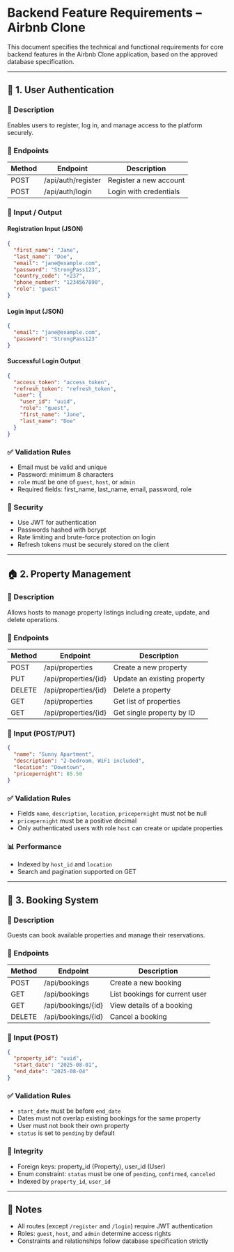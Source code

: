 # Backend Feature Requirements – Airbnb Clone

This document specifies the technical and functional requirements for core backend features in the Airbnb Clone application, based on the approved database specification.

---

## 🔐 1. User Authentication

### 📌 Description
Enables users to register, log in, and manage access to the platform securely.

### 🔗 Endpoints

| Method | Endpoint           | Description            |
|--------|--------------------|------------------------|
| POST   | /api/auth/register | Register a new account |
| POST   | /api/auth/login    | Login with credentials |

### 🧾 Input / Output

#### Registration Input (JSON)
```json
{
  "first_name": "Jane",
  "last_name": "Doe",
  "email": "jane@example.com",
  "password": "StrongPass123",
  "country_code": "+237",
  "phone_number": "1234567890",
  "role": "guest"
}
```

#### Login Input (JSON)
```json
{
  "email": "jane@example.com",
  "password": "StrongPass123"
}
```

#### Successful Login Output
```json
{
  "access_token": "access_token",
  "refresh_token": "refresh_token",
  "user": {
    "user_id": "uuid",
    "role": "guest",
    "first_name": "Jane",
    "last_name": "Doe"
  }
}
```

### ✅ Validation Rules
- Email must be valid and unique
- Password: minimum 8 characters
- `role` must be one of `guest`, `host`, or `admin`
- Required fields: first_name, last_name, email, password, role

### 🔐 Security
- Use JWT for authentication
- Passwords hashed with bcrypt
- Rate limiting and brute-force protection on login
- Refresh tokens must be securely stored on the client

---

## 🏠 2. Property Management

### 📌 Description
Allows hosts to manage property listings including create, update, and delete operations.

### 🔗 Endpoints

| Method | Endpoint              | Description                    |
|--------|-----------------------|--------------------------------|
| POST   | /api/properties       | Create a new property          |
| PUT    | /api/properties/{id}  | Update an existing property    |
| DELETE | /api/properties/{id}  | Delete a property              |
| GET    | /api/properties       | Get list of properties         |
| GET    | /api/properties/{id}  | Get single property by ID      |

### 🧾 Input (POST/PUT)
```json
{
  "name": "Sunny Apartment",
  "description": "2-bedroom, WiFi included",
  "location": "Downtown",
  "pricepernight": 85.50
}
```

### ✅ Validation Rules
- Fields `name`, `description`, `location`, `pricepernight` must not be null
- `pricepernight` must be a positive decimal
- Only authenticated users with role `host` can create or update properties

### 📊 Performance
- Indexed by `host_id` and `location`
- Search and pagination supported on GET

---

## 📅 3. Booking System

### 📌 Description
Guests can book available properties and manage their reservations.

### 🔗 Endpoints

| Method | Endpoint              | Description                     |
|--------|-----------------------|---------------------------------|
| POST   | /api/bookings         | Create a new booking            |
| GET    | /api/bookings         | List bookings for current user  |
| GET    | /api/bookings/{id}    | View details of a booking       |
| DELETE | /api/bookings/{id}    | Cancel a booking                |

### 🧾 Input (POST)
```json
{
  "property_id": "uuid",
  "start_date": "2025-08-01",
  "end_date": "2025-08-04"
}
```

### ✅ Validation Rules
- `start_date` must be before `end_date`
- Dates must not overlap existing bookings for the same property
- User must not book their own property
- `status` is set to `pending` by default

### 🔐 Integrity
- Foreign keys: property_id (Property), user_id (User)
- Enum constraint: `status` must be one of `pending`, `confirmed`, `canceled`
- Indexed by `property_id`, `user_id`

---

## 📌 Notes
- All routes (except `/register` and `/login`) require JWT authentication
- Roles: `guest`, `host`, and `admin` determine access rights
- Constraints and relationships follow database specification strictly
